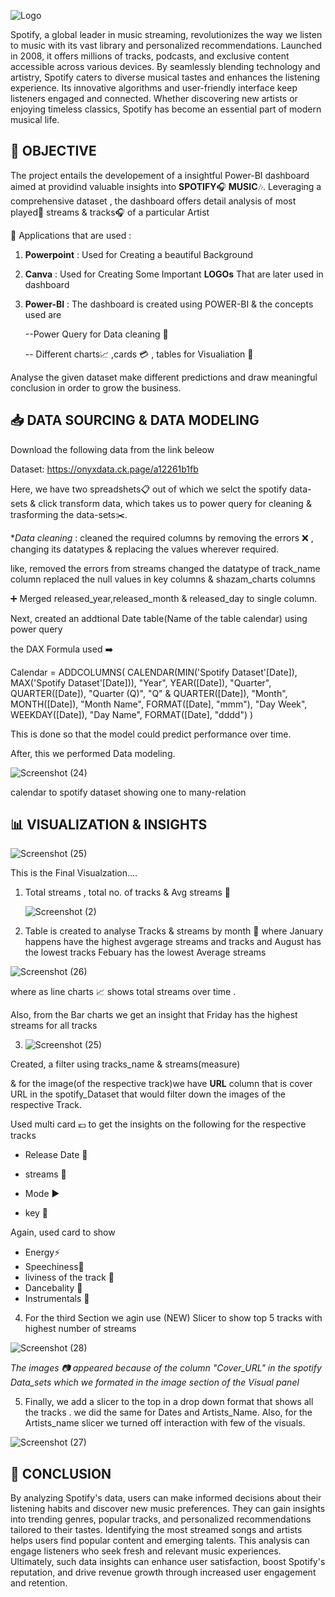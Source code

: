 
![Logo](https://wallpapers.com/images/high/spotify-logo-blackand-white-dw7m8iuoy0jbk8a0.png)




Spotify, a global leader in music streaming, revolutionizes the way we listen to music with its vast library and personalized recommendations. Launched in 2008, it offers millions of tracks, podcasts, and exclusive content accessible across various devices. By seamlessly blending technology and artistry, Spotify caters to diverse musical tastes and enhances the listening experience. Its innovative algorithms and user-friendly interface keep listeners engaged and connected. Whether discovering new artists or enjoying timeless classics, Spotify has become an essential part of modern musical life.





## 📄 **OBJECTIVE**
The project entails the developement of a insightful Power-BI dashboard aimed at providind valuable insights into **SPOTIFY**🎧 **MUSIC**🎶. Leveraging a comprehensive dataset , the dashboard offers detail analysis of most played🎸 streams & tracks🎧 of a particular Artist 

🔨 Applications that are used :
1. **Powerpoint** : Used for Creating a beautiful Background
2. **Canva** : Used for Creating Some Important **LOGOs** That are later used in dashboard 
3. **Power-BI** : The dashboard is created using POWER-BI & the concepts used are
    
    --Power Query for Data cleaning 🔧
    
    -- Different charts📈 ,cards 💳 , tables for Visualiation 📅


Analyse the given dataset make different predictions and draw meaningful conclusion in order to grow the business.
 




##  📥 **DATA SOURCING & DATA MODELING**
Download the following data from the link beleow
  
  Dataset: https://onyxdata.ck.page/a12261b1fb

  Here, we have two spreadshets📋 out of which we selct the spotify data-sets & click transform data, which takes us to power query for cleaning & trasforming the data-sets✂️.

  **Data cleaning* : cleaned the required columns by removing the errors ❌ , changing its datatypes & replacing the values wherever required.
    
    
like, removed the errors from streams changed the datatype of track_name column replaced the null values in key columns & shazam_charts columns

➕ Merged released_year,released_month & released_day to single column.

Next, created an addtional Date table(Name of the table calendar) using power query
 
 the DAX Formula used ➡️

 Calendar = 
ADDCOLUMNS(
    CALENDAR(MIN('Spotify Dataset'[Date]), MAX('Spotify Dataset'[Date])),
    "Year", YEAR([Date]),
    "Quarter", QUARTER([Date]),
    "Quarter (Q)", "Q" & QUARTER([Date]),
    "Month", MONTH([Date]),
    "Month Name", FORMAT([Date], "mmm"),
    "Day Week", WEEKDAY([Date]),
    "Day Name", FORMAT([Date], "dddd")
)

This is done so that the model could predict performance over time.

After, this we performed Data modeling.

![Screenshot (24)](https://github.com/Akash-Dutta07/Spotify_Data_Analysis/assets/164155681/cc50f235-2888-444d-92b7-7184b58fee6b)

calendar to spotify dataset showing one to many-relation


  
## 📊 **VISUALIZATION & INSIGHTS**
![Screenshot (25)](https://github.com/Akash-Dutta07/Spotify_Data_Analysis/assets/164155681/9de2a29b-cd5a-4523-bac8-5966388f8711)
   
     
This is the Final Visualzation....

1. Total streams , total no. of tracks &  Avg streams 🎵
   
   ![Screenshot (2)](https://github.com/Akash-Dutta07/Spotify_Data_Analysis/assets/164155681/c7777e71-bf9b-437a-8ea8-c7bc6065c71a)

 
 2. Table is created to analyse Tracks & streams by month 📆 where January happens have the highest avgerage streams and tracks and August has the lowest tracks Febuary has the lowest Average streams

 ![Screenshot (26)](https://github.com/Akash-Dutta07/Spotify_Data_Analysis/assets/164155681/0fbda8dd-28ac-46ec-a910-c577091ed9e0)

 where as line charts 📈 shows total streams over time .
 
 Also, from the Bar charts we get an insight that Friday has the highest streams for all tracks

 3. ![Screenshot (25)](https://github.com/Akash-Dutta07/Spotify_Data_Analysis/assets/164155681/36608036-8588-42c6-b3af-6650337856a3)

 
  Created, a filter using tracks_name & streams(measure)
    
& for the image(of the respective track)we have **URL** column that is cover URL in the spotify_Dataset that would filter down the images of the respective Track.

Used multi card  💶 to get the insights on the following for the respective tracks


  - Release Date    📆
  
  - streams  🎼
  
  - Mode ▶️
  
  - key 🎹
   

   Again, used card to show 

   - Energy⚡ 
   - Speechiness🎸
   - liviness of the track  🌟
   - Dancebality 💃
   - Instrumentals 🎷



 4. For the third Section we agin use (NEW) Slicer to show top 5 tracks with highest number of streams 
 

  
  ![Screenshot (28)](https://github.com/Akash-Dutta07/Spotify_Data_Analysis/assets/164155681/2c0ca786-33ba-4c57-a2aa-8f63e1bb5e35) 

  *The images 📷 appeared because of the column "Cover_URL" in the spotify Data_sets which we formated in the image section of the Visual panel*

  5. Finally, we add a slicer to the top in a drop down format that shows all the tracks .
   we did the same for Dates and Artists_Name.
Also, for the Artists_name slicer we turned off interaction with few of the visuals.    
  
  ![Screenshot (27)](https://github.com/Akash-Dutta07/Spotify_Data_Analysis/assets/164155681/007c780c-82bc-40c8-a786-f3857becaea5)
  

## 📝 **CONCLUSION**
By analyzing Spotify's data, users can make informed decisions about their listening habits and discover new music preferences. They can gain insights into trending genres, popular tracks, and personalized recommendations tailored to their tastes. Identifying the most streamed songs and artists helps users find popular content and emerging talents. This analysis can engage listeners who seek fresh and relevant music experiences. Ultimately, such data insights can enhance user satisfaction, boost Spotify's reputation, and drive revenue growth through increased user engagement and retention.
